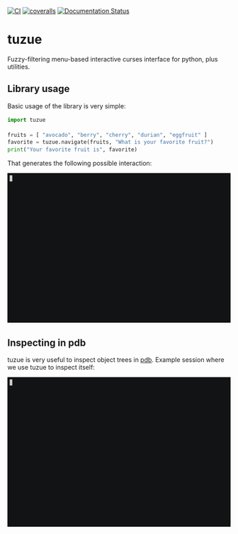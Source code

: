 [![CI](https://github.com/lpenz/tuzue/actions/workflows/ci.yml/badge.svg)](https://github.com/lpenz/tuzue/actions/workflows/ci.yml)
[![coveralls](https://coveralls.io/repos/github/lpenz/tuzue/badge.svg?branch=main)](https://coveralls.io/github/lpenz/tuzue?branch=main)
[![Documentation Status](https://readthedocs.org/projects/tuzue/badge/?version=latest)](https://tuzue.readthedocs.io/en/latest/?badge=latest)

# tuzue

Fuzzy-filtering menu-based interactive curses interface for python,
plus utilities.


## Library usage

Basic usage of the library is very simple:

```python
import tuzue

fruits = [ "avocado", "berry", "cherry", "durian", "eggfruit" ]
favorite = tuzue.navigate(fruits, "What is your favorite fruit?")
print("Your favorite fruit is", favorite)
```

That generates the following possible interaction:

[![Menu navigation demo](demos/demo-navigate.gif)](https://github.com/lpenz/tuzue/raw/main/demos/demo-navigate.gif)


## Inspecting in pdb

tuzue is very useful to inspect object trees in [pdb]. Example session
where we use tuzue to inspect itself:

[![PDB usage demo](demos/demo-pdb.gif)](https://github.com/lpenz/tuzue/raw/main/demos/demo-pdb.gif)


[pdb]: https://docs.python.org/3/library/pdb.html
